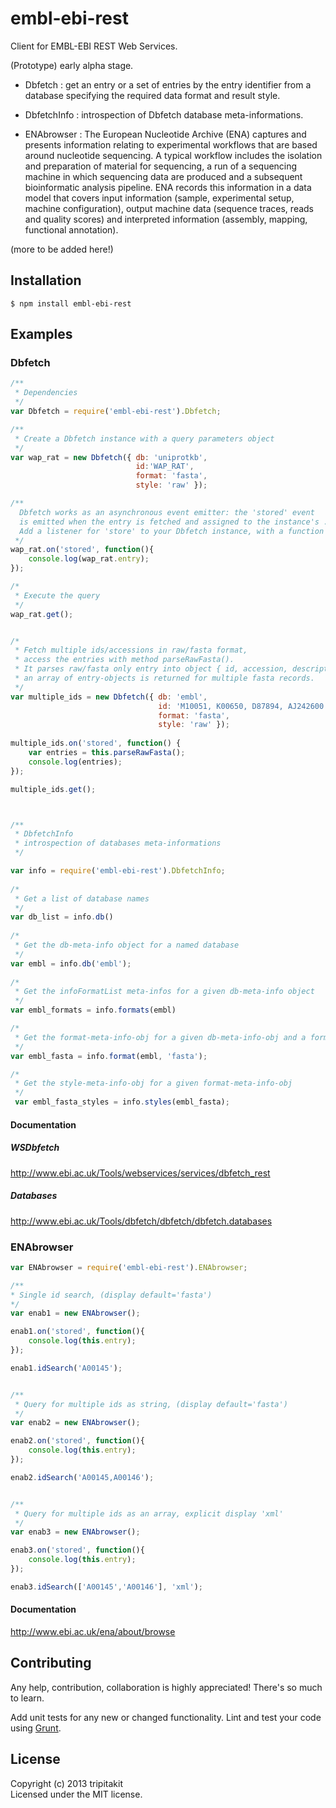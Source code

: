 # embl-ebi-rest

Client for EMBL-EBI REST Web Services.

(Prototype) early alpha stage.

* Dbfetch : get an entry or a set of entries by the entry identifier from a database specifying the required data format and result style.
* DbfetchInfo : introspection of Dbfetch database meta-informations.

* ENAbrowser : The European Nucleotide Archive (ENA) captures and presents information relating to experimental workflows that are based around nucleotide sequencing. A typical workflow includes the isolation and preparation of material for sequencing, a run of a sequencing machine in which sequencing data are produced and a subsequent bioinformatic analysis pipeline. ENA records this information in a data model that covers input information (sample, experimental setup, machine configuration), output machine data (sequence traces, reads and quality scores) and interpreted information (assembly, mapping, functional annotation).

(more to be added here!)

## Installation
```
$ npm install embl-ebi-rest
```

## Examples
### Dbfetch
```javascript
/**
 * Dependencies
 */
var Dbfetch = require('embl-ebi-rest').Dbfetch;

/**
 * Create a Dbfetch instance with a query parameters object
 */
var wap_rat = new Dbfetch({ db: 'uniprotkb',
							id:'WAP_RAT',
							format: 'fasta',
							style: 'raw' });

/** 
  Dbfetch works as an asynchronous event emitter: the 'stored' event 
  is emitted when the entry is fetched and assigned to the instance's .entry property.
  Add a listener for 'store' to your Dbfetch instance, with a function to handle the entry.
 */
wap_rat.on('stored', function(){
	console.log(wap_rat.entry);
});

/*
 * Execute the query
 */
wap_rat.get(); 


/* 
 * Fetch multiple ids/accessions in raw/fasta format,
 * access the entries with method parseRawFasta().
 * It parses raw/fasta only entry into object { id, accession, description, seq },
 * an array of entry-objects is returned for multiple fasta records.
 */
var multiple_ids = new Dbfetch({ db: 'embl',
								 id: 'M10051, K00650, D87894, AJ242600',
								 format: 'fasta',
								 style: 'raw' });
									 
multiple_ids.on('stored', function() {
	var entries = this.parseRawFasta();
	console.log(entries);
});

multiple_ids.get();



/**
 * DbfetchInfo
 * introspection of databases meta-informations
 */

var info = require('embl-ebi-rest').DbfetchInfo;
 
/*
 * Get a list of database names
 */
var db_list = info.db()
  
/*
 * Get the db-meta-info object for a named database
 */
var embl = info.db('embl');
   
/*
 * Get the infoFormatList meta-infos for a given db-meta-info object
 */
var embl_formats = info.formats(embl)

/*
 * Get the format-meta-info-obj for a given db-meta-info-obj and a format-name
 */
var embl_fasta = info.format(embl, 'fasta');

/*
 * Get the style-meta-info-obj for a given format-meta-info-obj
 */
 var embl_fasta_styles = info.styles(embl_fasta);

```
#### Documentation

##### WSDbfetch
http://www.ebi.ac.uk/Tools/webservices/services/dbfetch_rest

##### Databases
http://www.ebi.ac.uk/Tools/dbfetch/dbfetch/dbfetch.databases



### ENAbrowser
```javascript
var ENAbrowser = require('embl-ebi-rest').ENAbrowser;

/**
* Single id search, (display default='fasta')
*/
var enab1 = new ENAbrowser();

enab1.on('stored', function(){
	console.log(this.entry);
});

enab1.idSearch('A00145');


/**
 * Query for multiple ids as string, (display default='fasta')
 */
var enab2 = new ENAbrowser();

enab2.on('stored', function(){
	console.log(this.entry);
});

enab2.idSearch('A00145,A00146');


/**
 * Query for multiple ids as an array, explicit display 'xml'
 */
var enab3 = new ENAbrowser();

enab3.on('stored', function(){
	console.log(this.entry);
});

enab3.idSearch(['A00145','A00146'], 'xml');

```
#### Documentation
http://www.ebi.ac.uk/ena/about/browse


## Contributing
Any help, contribution, collaboration is highly appreciated! There's so much to learn.

Add unit tests for any new or changed functionality. Lint and test your code using [Grunt](http://gruntjs.com/).


## License
Copyright (c) 2013 tripitakit  
Licensed under the MIT license.




